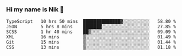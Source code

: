 ### Hi my name is Nik 👋

<!--
**NikDoe/NikDoe** is a ✨ _special_ ✨ repository because its `README.md` (this file) appears on your GitHub profile.

Here are some ideas to get you started:

- 🔭 I’m currently working on ...
- 🌱 I’m currently learning ...
- 👯 I’m looking to collaborate on ...
- 🤔 I’m looking for help with ...
- 💬 Ask me about ...
- 📫 How to reach me: ...
- 😄 Pronouns: ...
- ⚡ Fun fact: ...
-->

<!--START_SECTION:waka-->

```text
TypeScript   10 hrs 50 mins  ██████████████▓░░░░░░░░░░   58.80 %
JSON         5 hrs 8 mins    ███████░░░░░░░░░░░░░░░░░░   27.85 %
SCSS         1 hr 40 mins    ██▒░░░░░░░░░░░░░░░░░░░░░░   09.09 %
XML          16 mins         ▒░░░░░░░░░░░░░░░░░░░░░░░░   01.49 %
Git          15 mins         ▒░░░░░░░░░░░░░░░░░░░░░░░░   01.44 %
CSS          13 mins         ▒░░░░░░░░░░░░░░░░░░░░░░░░   01.18 %
```

<!--END_SECTION:waka-->
